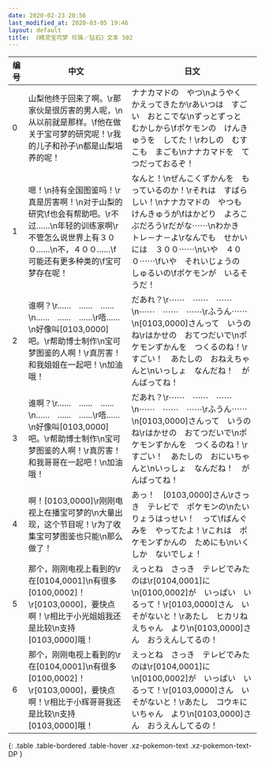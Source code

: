 ```yaml
---
date: 2020-02-23 20:56
last_modified_at: 2020-03-05 19:46
layout: default
title: 《精灵宝可梦 珍珠／钻石》文本 502
---
```

| 编号 | 中文 | 日文 |
| ---- | ---- | ---- |
| 0 | 山梨他终于回来了啊。\r那家伙是很厉害的男人呢，\n从以前就是那样。\f他在做关于宝可梦的研究呢！\r我的儿子和孙子\n都是山梨培养的呢！ | ナナカマドの　やつ\nようやく　かえってきたか\rあいつは　すごい　おとこでな\nずっとずっと　むかしから\fポケモンの　けんきゅうを　してた！\rわしの　むすこも　まごも\nナナカマドを　てつだっておるぞ！ |
| 1 | 嗯！\n持有全国图鉴吗！\r真是厉害啊！\n对于山梨的研究\f也会有帮助吧。\r不过……\n年轻的训练家啊\r不管怎么说世界上有３００……\n不，４００……\f可能还有更多种类的\f宝可梦存在呢！ | なんと！\nぜんこくずかんを　もっているのか！\rそれは　すばらしい！\nナナカマドの　やつも　けんきゅうが\fはかどり　よろこぶだろう\rだがな⋯⋯\nわかき　トレ－ナ－よ\rなんでも　せかいには　３００⋯⋯\nいや　４００⋯⋯\fいや　それいじょうの　しゅるいの\fポケモンが　いるそうだ！ |
| 2 | 谁啊？\r……　……　……\n……　……　……\r唔……\n好像叫[0103,0000]吧。\r帮助博士制作\n宝可梦图鉴的人啊！\r真厉害！和我姐姐在一起吧！\n加油哦！ | だあれ？\r⋯⋯　⋯⋯　⋯⋯\n⋯⋯　⋯⋯　⋯⋯\rふうん⋯⋯\n[0103,0000]さんって　いうのね\rはかせの　おてつだいで\nポケモンずかんを　つくるのね！\rすごい！　あたしの　おねえちゃんと\nいっしょ　なんだね！　がんばってね！ |
| 3 | 谁啊？\r……　……　……\n……　……　……\r唔……\n好像叫[0103,0000]吧。\r帮助博士制作\n宝可梦图鉴的人啊！\r真厉害！和我哥哥在一起吧！\n加油哦！ | だあれ？\r⋯⋯　⋯⋯　⋯⋯\n⋯⋯　⋯⋯　⋯⋯\rふうん⋯⋯\n[0103,0000]さんって　いうのね\rはかせの　おてつだいで\nポケモンずかんを　つくるのね！\rすごい！　あたしの　おにいちゃんと\nいっしょ　なんだね！　がんばってね！ |
| 4 | 啊！[0103,0000]\r刚刚电视上在播宝可梦的\n大量出现，这个节目呢！\r为了收集宝可梦图鉴也只能\n那么做了！ | あっ！　[0103,0000]さん\rさっき　テレビで　ポケモンの\nたいりょうはっせい！　って\fばんぐみを　やってたよ！\rこれは　ポケモンずかんの　ためにも\nいくしか　ないでしょ！ |
| 5 | 那个，刚刚电视上看到的\r在[0104,0001]\n有很多[0100,0002]！\r[0103,0000]，要快点啊！\r相比于小光姐姐我还是比较\n支持[0103,0000]哦！ | えっとね　さっき　テレビでみたのは\r[0104,0001]に\n[0100,0002]が　いっぱい　いるって！\r[0103,0000]さん　いそがないと！\rあたし　ヒカリねえちゃん　より\n[0103,0000]さん　おうえんしてるの！ |
| 6 | 那个，刚刚电视上看到的\r在[0104,0001]\n有很多[0100,0002]！\r[0103,0000]，要快点啊！\r相比于小辉哥哥我还是比较\n支持[0103,0000]哦！ | えっとね　さっき　テレビでみたのは\r[0104,0001]に\n[0100,0002]が　いっぱい　いるって！\r[0103,0000]さん　いそがないと！\rあたし　コウキにいちゃん　より\n[0103,0000]さん　おうえんしてるの！ |
{: .table .table-bordered .table-hover .xz-pokemon-text .xz-pokemon-text-DP }